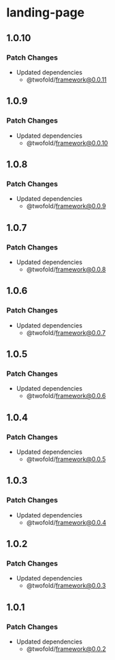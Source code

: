 # landing-page

## 1.0.10

### Patch Changes

- Updated dependencies
  - @twofold/framework@0.0.11

## 1.0.9

### Patch Changes

- Updated dependencies
  - @twofold/framework@0.0.10

## 1.0.8

### Patch Changes

- Updated dependencies
  - @twofold/framework@0.0.9

## 1.0.7

### Patch Changes

- Updated dependencies
  - @twofold/framework@0.0.8

## 1.0.6

### Patch Changes

- Updated dependencies
  - @twofold/framework@0.0.7

## 1.0.5

### Patch Changes

- Updated dependencies
  - @twofold/framework@0.0.6

## 1.0.4

### Patch Changes

- Updated dependencies
  - @twofold/framework@0.0.5

## 1.0.3

### Patch Changes

- Updated dependencies
  - @twofold/framework@0.0.4

## 1.0.2

### Patch Changes

- Updated dependencies
  - @twofold/framework@0.0.3

## 1.0.1

### Patch Changes

- Updated dependencies
  - @twofold/framework@0.0.2
